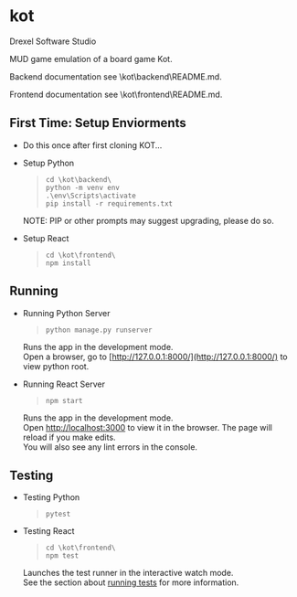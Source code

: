 # kot

Drexel Software Studio

MUD game emulation of a board game Kot.

Backend documentation see \kot\backend\README.md.

Frontend documentation see \kot\frontend\README.md.

## First Time: Setup Enviorments

 * Do this once after first cloning KOT...
 * Setup Python
      > `cd \kot\backend\` </br>
      > `python -m venv env` </br>
      > `.\env\Scripts\activate` </br>
      > `pip install -r requirements.txt`

    NOTE: PIP or other prompts may suggest upgrading, please do so.

 * Setup React
      > `cd \kot\frontend\` </br>
      > `npm install`

## Running

 * Running Python Server
      > `python manage.py runserver`</br>

      Runs the app in the development mode.<br /> Open a browser, go to [http://127.0.0.1:8000/](http://127.0.0.1:8000/) to view python root.

 * Running React Server
      > `npm start`</br>

      Runs the app in the development mode.<br /> Open [http://localhost:3000](http://localhost:3000) to view it in the browser. The page will reload if you make edits.<br /> You will also see any lint errors in the console.

## Testing

 * Testing Python
      > `pytest`</br>


 * Testing React
      > `cd \kot\frontend\`</br>
      > `npm test`
      
      Launches the test runner in the interactive watch mode.<br /> See the section about [running tests](https://facebook.github.io/create-react-app/docs/running-tests) for more information.
